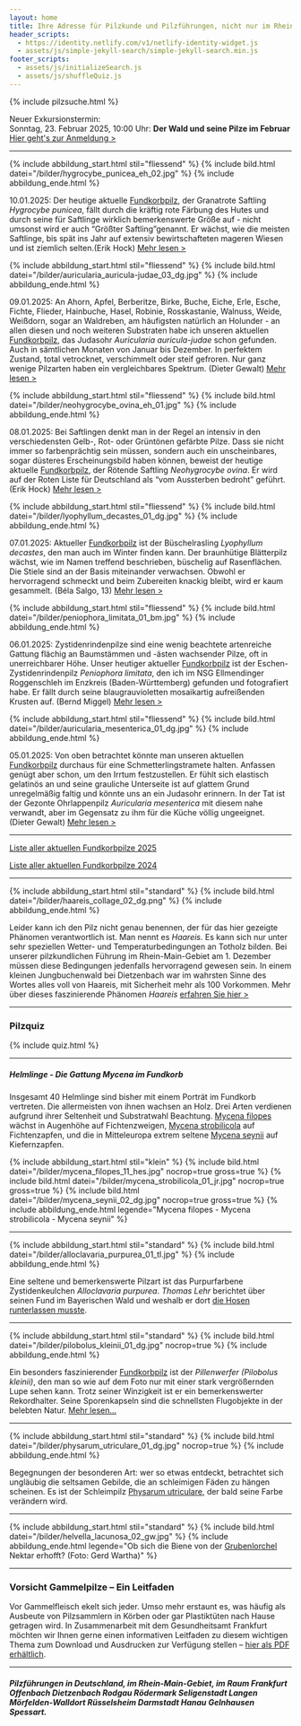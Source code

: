 ```yaml
---
layout: home
title: Ihre Adresse für Pilzkunde und Pilzführungen, nicht nur im Rhein-Main-Gebiet
header_scripts:
  - https://identity.netlify.com/v1/netlify-identity-widget.js
  - assets/js/simple-jekyll-search/simple-jekyll-search.min.js
footer_scripts:
  - assets/js/initializeSearch.js
  - assets/js/shuffleQuiz.js
---
```

{% include pilzsuche.html %}

Neuer Exkursionstermin:\
Sonntag, 23. Februar 2025, 10:00 Uhr: **Der Wald und seine Pilze im Februar**\
[Hier geht's zur Anmeldung >](/termine)

- - -

{% include abbildung_start.html stil="fliessend" %}
{% include bild.html datei="/bilder/hygrocybe_punicea_eh_02.jpg" %}
{% include abbildung_ende.html %}

10.01.2025: Der heutige aktuelle [Fundkorbpilz](AA "Glossar-"), der Granatrote Saftling *Hygrocybe punicea*, fällt durch die kräftig rote Färbung des Hutes und durch seine für Saftlinge wirklich bemerkenswerte Größe auf - nicht umsonst wird er auch “Größter Saftling”genannt. Er wächst, wie die meisten Saftlinge, bis spät ins Jahr auf extensiv bewirtschafteten mageren Wiesen und ist ziemlich selten.(Erik Hock) [Mehr lesen >](/pilze/hygrocybe-punicea-granatroter-saftling)

<div style="clear:  both"></div>

{% include abbildung_start.html stil="fliessend" %}
{% include bild.html datei="/bilder/auricularia_auricula-judae_03_dg.jpg" %}
{% include abbildung_ende.html %}

09.01.2025: An Ahorn, Apfel, Berberitze, Birke, Buche, Eiche, Erle, Esche, Fichte, Flieder, Hainbuche, Hasel, Robinie, Rosskastanie, Walnuss, Weide, Weißdorn, sogar an Waldreben, am häufigsten natürlich an Holunder - an allen diesen und noch weiteren Substraten habe ich unseren aktuellen [Fundkorbpilz](AA "Glossar-"), das Judasohr *Auricularia auricula-judae* schon gefunden. Auch in sämtlichen Monaten von Januar bis Dezember. In perfektem Zustand, total vetrocknet, verschimmelt oder steif gefroren. Nur ganz wenige Pilzarten haben ein vergleichbares Spektrum. (Dieter Gewalt) [Mehr lesen >](/pilze/auricularia-auricula-judae-judasohr)

<div style="clear:  both"></div>

{% include abbildung_start.html stil="fliessend" %}
{% include bild.html datei="/bilder/neohygrocybe_ovina_eh_01.jpg" %}
{% include abbildung_ende.html %}

08.01.2025: Bei Saftlingen denkt man in der Regel an intensiv in den verschiedensten Gelb-, Rot- oder Grüntönen gefärbte Pilze. Dass sie nicht immer so farbenprächtig sein müssen, sondern auch ein unscheinbares, sogar düsteres Erscheinungsbild haben können, beweist der heutige aktuelle [Fundkorbpilz](AA "Glossar-"), der Rötende Saftling *Neohygrocybe ovina*. Er wird auf der Roten Liste für Deutschland als “vom Aussterben bedroht” geführt. (Erik Hock) [Mehr lesen >](/pilze/hygrocybe-ovina-rötender-saftling)

<div style="clear:  both"></div>

{% include abbildung_start.html stil="fliessend" %}
{% include bild.html datei="/bilder/lyophyllum_decastes_01_dg.jpg" %}
{% include abbildung_ende.html %}

07.01.2025: Aktueller [Fundkorbpilz](AA "Glossar-") ist der Büschelrasling *Lyophyllum decastes*, den man auch im Winter finden kann. Der braunhütige Blätterpilz wächst, wie im Namen treffend beschrieben, büschelig auf Rasenflächen. Die Stiele sind an der Basis miteinander verwachsen. Obwohl er hervorragend schmeckt und beim Zubereiten knackig bleibt, wird er kaum gesammelt. (Béla Salgo, 13) [Mehr lesen >](/pilze/lyophyllum-decastes-büschelrasling)

<div style="clear:  both"></div>

{% include abbildung_start.html stil="fliessend" %}
{% include bild.html datei="/bilder/peniophora_limitata_01_bm.jpg" %}
{% include abbildung_ende.html %}

06.01.2025: Zystidenrindenpilze sind eine wenig beachtete artenreiche Gattung flächig an Baumstämmen und -ästen wachsender Pilze, oft in unerreichbarer Höhe. Unser heutiger aktueller [Fundkorbpilz](AA "Glossar-") ist der Eschen-Zystidenrindenpilz *Peniophora limitata*, den ich im NSG Ellmendinger Roggenschleh im Enzkreis (Baden-Württemberg) gefunden und fotografiert habe. Er fällt durch seine blaugrauvioletten mosaikartig aufreißenden Krusten auf. (Bernd Miggel) [Mehr lesen >](/pilze/peniophora-limitata-eschen-zystidenrindenpilz)

<div style="clear:  both"></div>

{% include abbildung_start.html stil="fliessend" %}
{% include bild.html datei="/bilder/auricularia_mesenterica_01_dg.jpg" %}
{% include abbildung_ende.html %}

05.01.2025: Von oben betrachtet könnte man unseren aktuellen [Fundkorbpilz](AA "Glossar-") durchaus für eine Schmetterlingstramete halten. Anfassen genügt aber schon, um den Irrtum festzustellen. Er fühlt sich elastisch gelatinös an und seine grauliche Unterseite ist auf glattem Grund unregelmäßig faltig und könnte uns an ein Judasohr erinnern. In der Tat ist der Gezonte Ohrlappenpilz *Auricularia mesenterica* mit diesem nahe verwandt, aber im Gegensatz zu ihm für die Küche völlig ungeeignet. (Dieter Gewalt) [Mehr lesen >](/pilze/auricularia-mesenterica-gezonter-ohrlappenpilz)

<div style="clear:  both"></div> 

- - -

[Liste aller aktuellen Fundkorbpilze 2025](/artikel/liste-aller-aktuellen-fundkorbpilze-2025.html)

[Liste aller aktuellen Fundkorbpilze 2024](/artikel/liste-aller-aktuellen-fundkorbpilze-2024.html)

- - -

{% include abbildung_start.html stil="standard" %}
{% include bild.html datei="/bilder/haareis_collage_02_dg.png" %}
{% include abbildung_ende.html %}

Leider kann ich den Pilz nicht genau benennen, der für das hier gezeigte Phänomen verantwortlich ist. Man nennt es *Haareis.* Es kann sich nur unter sehr speziellen Wetter- und Temperaturbedingungen an Totholz bilden. Bei unserer pilzkundlichen Führung im Rhein-Main-Gebiet am 1. Dezember müssen diese Bedingungen jedenfalls hervorragend gewesen sein. In einem kleinen Jungbuchenwald bei Dietzenbach war im wahrsten Sinne des Wortes alles voll von Haareis, mit Sicherheit mehr als 100 Vorkommen. Mehr über dieses faszinierende Phänomen *Haareis* [erfahren Sie hier >](/artikel/haareis) 

- - -

### Pilzquiz

{% include quiz.html %}

- - -

##### Helmlinge - Die Gattung *Mycena* im Fundkorb

Insgesamt 40 Helmlinge sind bisher mit einem Porträt im Fundkorb vertreten. Die allermeisten von ihnen wachsen an Holz. Drei Arten verdienen aufgrund ihrer Seltenheit und Substratwahl Beachtung. [Mycena filopes](/pilze/mycena-filopes-zerbrechlicher-fadenhelmling) wächst in Augenhöhe auf Fichtenzweigen, [Mycena strobilicola](/pilze/mycena-strobilicola-fichtenzapfenhelmling) auf Fichtenzapfen, und die in Mitteleuropa extrem seltene [Mycena seynii](/pilze/mycena-seynii-mediterraner-kiefernzapfenhelmling) auf Kiefernzapfen.

{% include abbildung_start.html stil="klein" %}
{% include bild.html datei="/bilder/mycena_filopes_11_hes.jpg" nocrop=true gross=true %}
{% include bild.html datei="/bilder/mycena_strobilicola_01_jr.jpg" nocrop=true gross=true %}
{% include bild.html datei="/bilder/mycena_seynii_02_dg.jpg" nocrop=true gross=true %}
{% include abbildung_ende.html legende="Mycena filopes - Mycena strobilicola - Mycena seynii" %}

- - -

{% include abbildung_start.html stil="standard" %}
{% include bild.html datei="/bilder/alloclavaria_purpurea_01_tl.jpg" %}
{% include abbildung_ende.html %}

Eine seltene und bemerkenswerte Pilzart ist das Purpurfarbene Zystidenkeulchen *Alloclavaria purpurea*. *Thomas Lehr* berichtet über seinen Fund im Bayerischen Wald und weshalb er dort [die Hosen runterlassen musste](/pilze/alloclavaria-purpurea-purpurfarbenes-zystidenkeulchen).

- - -

{% include abbildung_start.html stil="standard" %}
{% include bild.html datei="/bilder/pilobolus_kleinii_01_dg.jpg" nocrop=true %}
{% include abbildung_ende.html %}

Ein besonders faszinierender [Fundkorbpilz](AA "Glossar-") ist der *Pillenwerfer (Pilobolus kleinii)*, den man so wie auf dem Foto nur mit einer stark vergrößernden Lupe sehen kann. Trotz seiner Winzigkeit ist er ein bemerkenswerter Rekordhalter. Seine Sporenkapseln sind die schnellsten Flugobjekte in der belebten Natur. [Mehr lesen...](/pilze/pilobolus-kleinii-pillenwerfer)

- - -

{% include abbildung_start.html stil="standard" %}
{% include bild.html datei="/bilder/physarum_utriculare_01_dg.jpg" nocrop=true %}
{% include abbildung_ende.html %}

Begegnungen der besonderen Art: wer so etwas entdeckt, betrachtet sich ungläubig die seltsamen Gebilde, die an schleimigen Fäden zu hängen scheinen. Es ist der Schleimpilz [Physarum utriculare](/pilze/physarum-utriculare-fadenfruchtschleimpilz), der bald seine Farbe verändern wird.

- - -

{% include abbildung_start.html stil="standard" %}
{% include bild.html datei="/bilder/helvella_lacunosa_02_gw.jpg" %}
{% include abbildung_ende.html legende="Ob sich die Biene von der <a href='/pilze/helvella-lacunosa-grubenlorchel'>Grubenlorchel</a> Nektar erhofft?  (Foto: Gerd Wartha)" %}

- - -

### Vorsicht Gammelpilze – Ein Leitfaden

Vor Gammelfleisch ekelt sich jeder. Umso mehr erstaunt es, was häufig als Ausbeute von Pilzsammlern in Körben oder gar Plastiktüten nach Hause getragen wird. In Zusammenarbeit mit dem Gesundheitsamt Frankfurt möchten wir Ihnen gerne einen informativen Leitfaden zu diesem wichtigen Thema zum Download und Ausdrucken zur Verfügung stellen – [hier als PDF erhältlich](/assets/docs/Fundkorb.de-Gammelpilze.pdf).

- - -

##### Pilzführungen in Deutschland, im Rhein-Main-Gebiet, im Raum Frankfurt Offenbach Dietzenbach Rodgau Rödermark Seligenstadt Langen Mörfelden-Walldort Rüsselsheim Darmstadt Hanau Gelnhausen Spessart.